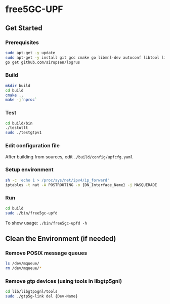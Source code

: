 # free5GC-UPF

## Get Started
### Prerequisites
```bash
sudo apt-get -y update
sudo apt-get -y install git gcc cmake go libmnl-dev autoconf libtool libyaml-dev
go get github.com/sirupsen/logrus
```

### Build
```bash
mkdir build
cd build
cmake ..
make -j`nproc`
```

### Test
```bash
cd build/bin
./testutlt
sudo ./testgtpv1
```

### Edit configuration file
After building from sources, edit `./build/config/upfcfg.yaml`

### Setup environment
```bash
sh -c 'echo 1 > /proc/sys/net/ipv4/ip_forward'
iptables -t nat -A POSTROUTING -o {DN_Interface_Name} -j MASQUERADE
```

### Run
```bash
cd build
sudo ./bin/free5gc-upfd
```
To show usage: `./bin/free5gc-upfd -h`


## Clean the Environment (if needed)
### Remove POSIX message queues
```bash
ls /dev/mqueue/
rm /dev/mqueue/*
```

### Remove gtp devices (using tools in libgtp5gnl)
```bash
cd lib/libgtp5gnl/tools
sudo ./gtp5g-link del {Dev-Name}
```
